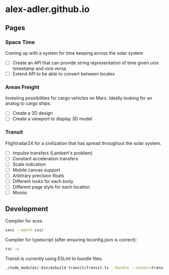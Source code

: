 # alex-adler.github.io

## Pages

### Space Time

Coming up with a system for time keeping across the solar system

-   [ ] Create an API that can provide string representation of time given unix timestamp and vice versa
-   [ ] Extend API to be able to convert between locales

### Arean Freight

Investing possibilities for cargo vehicles on Mars. Ideally looking for an analog to cargo ships.

-   [ ] Create a 3D design
-   [ ] Create a viewport to display 3D model

### Transit

Flightradar24 for a civilization that has spread throughout the solar system.

-   [ ] Impulse transfers (Lambert's problem)
-   [ ] Constant acceleration transfers
-   [ ] Scale indication
-   [ ] Mobile canvas support
-   [ ] Arbitrary precision floats
-   [ ] Different looks for each body
-   [ ] Different page style for each location
-   [ ] Moons

## Development

Compiler for scss:

```bash
sass --watch css/
```

Compiler for typescript (after ensuring tsconfig.json is correct):

```bash
tsc -w
```

Transit is currently using ESLint to bundle files:

```bash
./node_modules/.bin/esbuild transit/transit.ts --bundle --outdir=transit --watch
```
